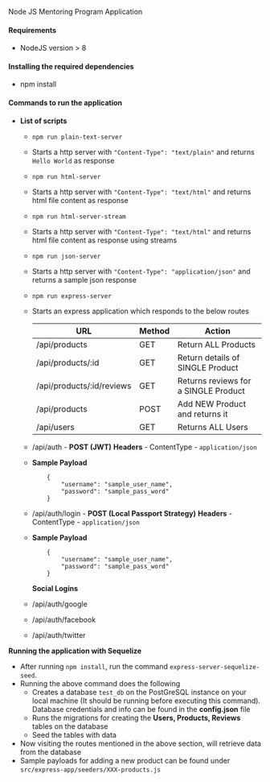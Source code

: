 Node JS Mentoring Program Application

#### Requirements

- NodeJS version > 8

#### Installing the required dependencies

- npm install

#### Commands to run the application

- **List of scripts**

  - `npm run plain-text-server`
  - Starts a http server with `"Content-Type": "text/plain"` and returns `Hello World` as response

  - `npm run html-server`
  - Starts a http server with `"Content-Type": "text/html"` and returns html file content as response

  - `npm run html-server-stream`
  - Starts a http server with `"Content-Type": "text/html"` and returns html file content as response using streams

  - `npm run json-server`
  - Starts a http server with `"Content-Type": "application/json"` and returns a sample json response

  - `npm run express-server`
  - Starts an express application which responds to the below routes

    | URL                       | Method | Action                               |
    | ------------------------- | ------ | ------------------------------------ |
    | /api/products             | GET    | Return ALL Products                  |
    | /api/products/:id         | GET    | Return details of SINGLE Product     |
    | /api/products/:id/reviews | GET    | Returns reviews for a SINGLE Product |
    | /api/products             | POST   | Add NEW Product and returns it       |
    | /api/users                | GET    | Returns ALL Users                    |

  - /api/auth - **POST (JWT)**
    **Headers** - ContentType - `application/json`
  - **Sample Payload**

    ```
        {
            "username": "sample_user_name",
            "password": "sample_pass_word"
        }
    ```

  - /api/auth/login - **POST (Local Passport Strategy)**
    **Headers** - ContentType - `application/json`
  - **Sample Payload**
    ```
        {
            "username": "sample_user_name",
            "password": "sample_pass_word"
        }
    ```
    **Social Logins**
  - /api/auth/google
  - /api/auth/facebook
  - /api/auth/twitter

**Running the application with Sequelize**

- After running `npm install`, run the command `express-server-sequelize-seed`.
- Running the above command does the following
  - Creates a database `test_db` on the PostGreSQL instance on your local machine (It should be running before executing this command). Database credentials and info can be found in the **config.json** file
  - Runs the migrations for creating the **Users, Products, Reviews** tables on the database
  - Seed the tables with data
- Now visiting the routes mentioned in the above section, will retrieve data from the database
- Sample payloads for adding a new product can be found under `src/express-app/seeders/XXX-products.js`
